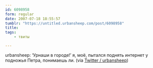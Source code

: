 ```yaml
---
id: 6098958
form: regular
date: 2007-07-18 18:55:57
tumblr: "https://untitled.urbansheep.com/post/6098958"
title:
tags:
    - твиты

---
```


<p>urbansheep: &lsquo;Урнаши в городе!&rsquo; я, моё, пытался поднять интернет у подножья Петра, понимаешь ли. (via <a href="http://twitter.com/urbansheep/statuses/156014582">Twitter / urbansheep</a>)</p>

